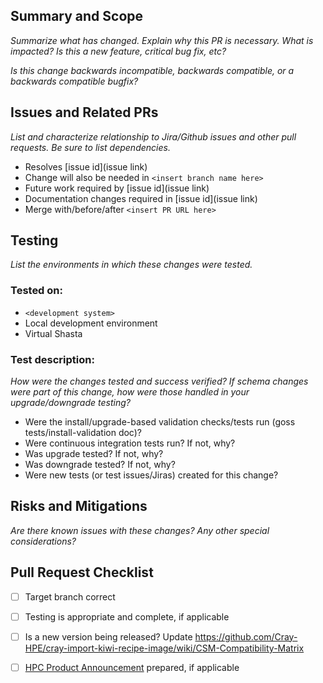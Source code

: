 ## Summary and Scope

_Summarize what has changed. Explain why this PR is necessary. What is impacted? Is this a new feature, critical bug fix, etc?_

_Is this change backwards incompatible, backwards compatible, or a backwards compatible bugfix?_

## Issues and Related PRs

_List and characterize relationship to Jira/Github issues and other pull requests. Be sure to list dependencies._

* Resolves [issue id](issue link)
* Change will also be needed in `<insert branch name here>`
* Future work required by [issue id](issue link)
* Documentation changes required in [issue id](issue link)
* Merge with/before/after `<insert PR URL here>`

## Testing

_List the environments in which these changes were tested._

### Tested on:

  * `<development system>`
  * Local development environment
  * Virtual Shasta

### Test description:

_How were the changes tested and success verified? If schema changes were part of this change, how were those handled in your upgrade/downgrade testing?_

- Were the install/upgrade-based validation checks/tests run (goss tests/install-validation doc)?
- Were continuous integration tests run? If not, why?
- Was upgrade tested? If not, why?
- Was downgrade tested? If not, why?
- Were new tests (or test issues/Jiras) created for this change?

## Risks and Mitigations

_Are there known issues with these changes? Any other special considerations?_


## Pull Request Checklist

- [ ] Target branch correct
- [ ] Testing is appropriate and complete, if applicable
- [ ] Is a new version being released? Update https://github.com/Cray-HPE/cray-import-kiwi-recipe-image/wiki/CSM-Compatibility-Matrix
- [ ] [HPC Product Announcement](https://cray.slack.com/archives/C026TVCSXLH) prepared, if applicable

